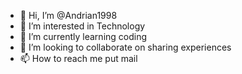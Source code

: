 - 👋 Hi, I’m @Andrian1998
- 👀 I’m interested in Technology
- 🌱 I’m currently learning coding
- 💞️ I’m looking to collaborate on sharing experiences
- 📫 How to reach me put mail 

<!---
Andrian1998/Andrian1998 is a ✨ special ✨ repository because its `README.md` (this file) appears on your GitHub profile.
You can click the Preview link to take a look at your changes.
--->
